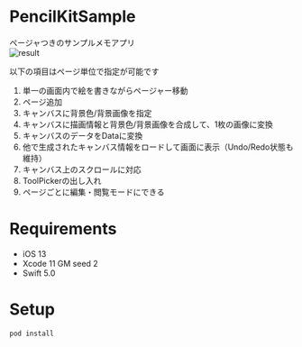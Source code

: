 # PencilKitSample
ページャつきのサンプルメモアプリ  
![result](https://user-images.githubusercontent.com/16498208/70306337-faf10480-1849-11ea-93f5-83f84ebc6379.gif)

以下の項目はページ単位で指定が可能です

1. 単一の画面内で絵を書きながらページャー移動
2. ページ追加
3. キャンバスに背景色/背景画像を指定
4. キャンバスに描画情報と背景色/背景画像を合成して、1枚の画像に変換
5. キャンバスのデータをDataに変換
6. 他で生成されたキャンバス情報をロードして画面に表示（Undo/Redo状態も維持）
7. キャンバス上のスクロールに対応
8. ToolPickerの出し入れ
9. ページごとに編集・閲覧モードにできる

# Requirements
- iOS 13
- Xcode 11 GM seed 2
- Swift 5.0

# Setup
```
pod install
```
